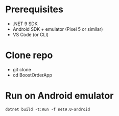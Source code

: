# Prerequisites
- .NET 9 SDK
- Android SDK + emulator (Pixel 5 or similar)
- VS Code (or CLI)

# Clone repo
- git clone <repo-url>
- cd BoostOrderApp

# Run on Android emulator
`dotnet build -t:Run -f net9.0-android`
